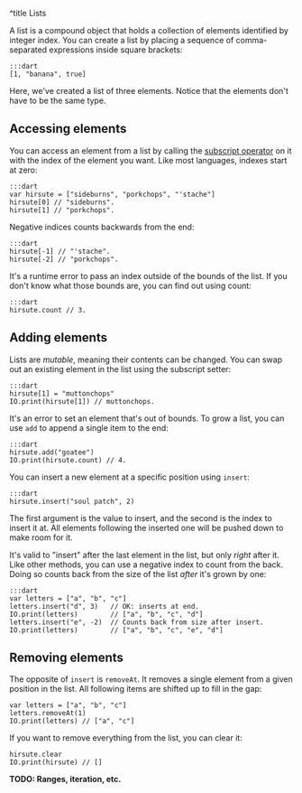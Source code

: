 ^title Lists

A list is a compound object that holds a collection of elements identified by integer index. You can create a list by placing a sequence of comma-separated expressions inside square brackets:

    :::dart
    [1, "banana", true]

Here, we've created a list of three elements. Notice that the elements don't have to be the same type.

## Accessing elements

You can access an element from a list by calling the [subscript operator](method-calls.html#subscript-operators) on it with the index of the element you want. Like most languages, indexes start at zero:

    :::dart
    var hirsute = ["sideburns", "porkchops", "'stache"]
    hirsute[0] // "sideburns".
    hirsute[1] // "porkchops".

Negative indices counts backwards from the end:

    :::dart
    hirsute[-1] // "'stache".
    hirsute[-2] // "porkchops".

It's a runtime error to pass an index outside of the bounds of the list. If you don't know what those bounds are, you can find out using count:

    :::dart
    hirsute.count // 3.

## Adding elements

Lists are *mutable*, meaning their contents can be changed. You can swap out an existing element in the list using the subscript setter:

    :::dart
    hirsute[1] = "muttonchops"
    IO.print(hirsute[1]) // muttonchops.

It's an error to set an element that's out of bounds. To grow a list, you can use `add` to append a single item to the end:

    :::dart
    hirsute.add("goatee")
    IO.print(hirsute.count) // 4.

You can insert a new element at a specific position using `insert`:

    :::dart
    hirsute.insert("soul patch", 2)

The first argument is the value to insert, and the second is the index to insert it at. All elements following the inserted one will be pushed down to make room for it.

It's valid to "insert" after the last element in the list, but only *right* after it. Like other methods, you can use a negative index to count from the back. Doing so counts back from the size of the list *after* it's grown by one:

    :::dart
    var letters = ["a", "b", "c"]
    letters.insert("d", 3)   // OK: inserts at end.
    IO.print(letters)        // ["a", "b", "c", "d"]
    letters.insert("e", -2)  // Counts back from size after insert.
    IO.print(letters)        // ["a", "b", "c", "e", "d"]

## Removing elements

The opposite of `insert` is `removeAt`. It removes a single element from a given position in the list. All following items are shifted up to fill in the gap:

    var letters = ["a", "b", "c"]
    letters.removeAt(1)
    IO.print(letters) // ["a", "c"]

If you want to remove everything from the list, you can clear it:

    hirsute.clear
    IO.print(hirsute) // []

**TODO: Ranges, iteration, etc.**
